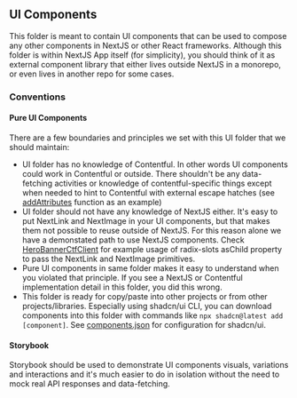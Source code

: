 ## UI Components

This folder is meant to contain UI components that can be used to compose any other components in NextJS or other React frameworks. Although this folder is within NextJS App itself (for simplicity), you should think of it as external component library that either lives outside NextJS in a monorepo, or even lives in another repo for some cases.

### Conventions

#### Pure UI Components

There are a few boundaries and principles we set with this UI folder that we should maintain:

- UI folder has no knowledge of Contentful. In other words UI components could work in Contentful or outside. There shouldn't be any data-fetching activities or knowledge of contentful-specific things except when needed to hint to Contentful with external escape hatches (see [addAttributes](./hero-banner/hero-banner.tsx) function as an example)
- UI folder should not have any knowledge of NextJS either. It's easy to put NextLink and NextImage in your UI components, but that makes them not possible to reuse outside of NextJS. For this reason alone we have a demonstated path to use NextJS components. Check [HeroBannerCtfClient](../hero-banner-ctf/hero-banner-ctf-client.tsx) for example usage of radix-slots asChild property to pass the NextLink and NextImage primitives.
- Pure UI components in same folder makes it easy to understand when you violated that principle. If you see a NextJS or Contentful implementation detail in this folder, you did this wrong.
- This folder is ready for copy/paste into other projects or from other projects/libraries. Especially using shadcn/ui CLI, you can download components into this folder with commands like `npx shadcn@latest add [component]`. See [components.json](../../components.json) for configuration for shadcn/ui.

#### Storybook

Storybook should be used to demonstrate UI components visuals, variations and interactions and it's much easier to do in isolation without the need to mock real API responses and data-fetching.
